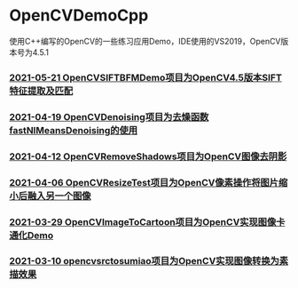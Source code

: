 # OpenCVDemoCpp
使用C++编写的OpenCV的一些练习应用Demo，IDE使用的VS2019，OpenCV版本号为4.5.1
 
 ### [2021-05-21 OpenCVSIFTBFMDemo项目为OpenCV4.5版本SIFT特征提取及匹配](https://mp.weixin.qq.com/s/PU_fBawsG1Nfg74F5Pc0QA)

### [2021-04-19 OpenCVDenoising项目为去燥函数fastNlMeansDenoising的使用](https://mp.weixin.qq.com/s/PU_fBawsG1Nfg74F5Pc0QA)

### [2021-04-12 OpenCVRemoveShadows项目为OpenCV图像去阴影](https://mp.weixin.qq.com/s/-Uzv-4Gk5p9fnrRpnuGvBg)

### [2021-04-06 OpenCVResizeTest项目为OpenCV像素操作将图片缩小后融入另一个图像](https://mp.weixin.qq.com/s/HmZBHs3FUVqw01LLBNCNTQ)

### [2021-03-29 OpenCVImageToCartoon项目为OpenCV实现图像卡通化Demo](https://mp.weixin.qq.com/s/vjwmAq4wv6z1oTF_hjoM-g)

### [2021-03-10 opencvsrctosumiao项目为OpenCV实现图像转换为素描效果](https://mp.weixin.qq.com/s/idfO6f4m2wR1z6Y3g4pakw)

